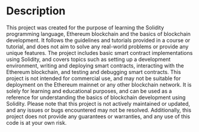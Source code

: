 # Description

This project was created for the purpose of learning the Solidity programming language, Ethereum blockchain and the basics of blockchain development. It follows the guidelines and tutorials provided in a course or tutorial, and does not aim to solve any real-world problems or provide any unique features.  The project includes basic smart contract implementations using Solidity, and covers topics such as setting up a development environment, writing and deploying smart contracts, interacting with the Ethereum blockchain, and testing and debugging smart contracts.  This project is not intended for commercial use, and may not be suitable for deployment on the Ethereum mainnet or any other blockchain network. It is solely for learning and educational purposes, and can be used as a reference for understanding the basics of blockchain development using Solidity.  Please note that this project is not actively maintained or updated, and any issues or bugs encountered may not be resolved. Additionally, this project does not provide any guarantees or warranties, and any use of this code is at your own risk.
